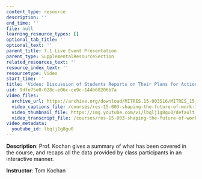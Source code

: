 ```yaml
---
content_type: resource
description: ''
end_time: ''
file: null
learning_resource_types: []
optional_tab_title: ''
optional_text: ''
parent_title: 7.1 Live Event Presentation
parent_type: SupplementalResourceSection
related_resources_text: ''
resource_index_text: ''
resourcetype: Video
start_time: ''
title: 'Video: Discussion of Students Reports on Their Plans for Action'
uid: 9dfe75e0-028c-e06c-ce9c-144b68206b7a
video_files:
  archive_url: https://archive.org/download/MITRES.15-003S16/MITRES_15_003S16_7-1-1_360p.mp4
  video_captions_file: /courses/res-15-003-shaping-the-future-of-work-15-662x-spring-2016/bfc42bc33622585cb860d5b1170cbc7d_lbqlj1g8gu0.vtt
  video_thumbnail_file: https://img.youtube.com/vi/lbqlj1g8gu0/default.jpg
  video_transcript_file: /courses/res-15-003-shaping-the-future-of-work-15-662x-spring-2016/cd5b9f23ec4ec9b9bbc6ae50e22446b0_lbqlj1g8gu0.pdf
video_metadata:
  youtube_id: lbqlj1g8gu0
---
```


**Description**: Prof. Kochan gives a summary of what has been covered in the course, and recaps all the data provided by class participants in an interactive manner.

**Instructor**: Tom Kochan